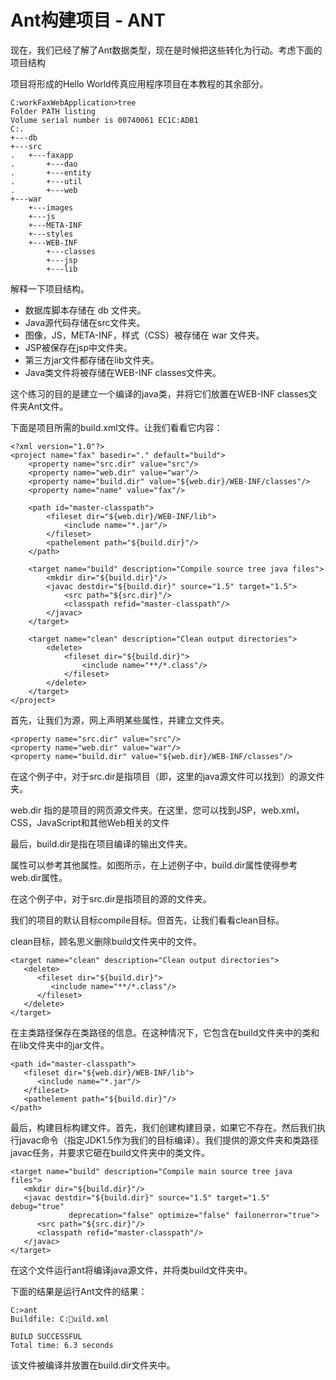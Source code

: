 # Ant构建项目 - ANT

现在，我们已经了解了Ant数据类型，现在是时候把这些转化为行动。考虑下面的项目结构

项目将形成的Hello World传真应用程序项目在本教程的其余部分。

```
C:workFaxWebApplication>tree
Folder PATH listing
Volume serial number is 00740061 EC1C:ADB1
C:.
+---db
+---src
.   +---faxapp
.       +---dao
.       +---entity
.       +---util
.       +---web
+---war
    +---images
    +---js
    +---META-INF
    +---styles
    +---WEB-INF
        +---classes
        +---jsp
        +---lib
```

解释一下项目结构。

*   数据库脚本存储在 db 文件夹。
*   Java源代码存储在src文件夹。
*   图像，JS，META-INF，样式（CSS）被存储在 war 文件夹。
*   JSP被保存在jsp中文件夹。
*   第三方jar文件都存储在lib文件夹。
*   Java类文件将被存储在WEB-INF classes文件夹。

这个练习的目的是建立一个编译的java类，并将它们放置在WEB-INF classes文件夹Ant文件。

下面是项目所需的build.xml文件。让我们看看它内容：

```
<?xml version="1.0"?>
<project name="fax" basedir="." default="build">
    <property name="src.dir" value="src"/>
    <property name="web.dir" value="war"/>
    <property name="build.dir" value="${web.dir}/WEB-INF/classes"/>
    <property name="name" value="fax"/>

    <path id="master-classpath">
        <fileset dir="${web.dir}/WEB-INF/lib">
            <include name="*.jar"/>
        </fileset>
        <pathelement path="${build.dir}"/>
    </path>

    <target name="build" description="Compile source tree java files">
        <mkdir dir="${build.dir}"/>
        <javac destdir="${build.dir}" source="1.5" target="1.5">
            <src path="${src.dir}"/>
            <classpath refid="master-classpath"/>
        </javac>
    </target>

    <target name="clean" description="Clean output directories">
        <delete>
            <fileset dir="${build.dir}">
                <include name="**/*.class"/>
            </fileset>
        </delete>
    </target>
</project>
```

首先，让我们为源，网上声明某些属性，并建立文件夹。

```
<property name="src.dir" value="src"/>
<property name="web.dir" value="war"/>
<property name="build.dir" value="${web.dir}/WEB-INF/classes"/>
```

在这个例子中，对于src.dir是指项目（即，这里的java源文件可以找到）的源文件夹。

web.dir 指的是项目的网页源文件夹。在这里，您可以找到JSP，web.xml，CSS，JavaScript和其他Web相关的文件

最后，build.dir是指在项目编译的输出文件夹。

属性可以参考其他属性。如图所示，在上述例子中，build.dir属性使得参考web.dir属性。

在这个例子中，对于src.dir是指项目的源的文件夹。

我们的项目的默认目标compile目标。但首先，让我们看看clean目标。

clean目标，顾名思义删除build文件夹中的文件。

```
<target name="clean" description="Clean output directories">
   <delete>
      <fileset dir="${build.dir}">
         <include name="**/*.class"/>
      </fileset>
   </delete>
</target>
```

在主类路径保存在类路径的信息。在这种情况下，它包含在build文件夹中的类和在lib文件夹中的jar文件。

```
<path id="master-classpath">
   <fileset dir="${web.dir}/WEB-INF/lib">
      <include name="*.jar"/>
   </fileset>
   <pathelement path="${build.dir}"/>
</path>
```

最后，构建目标构建文件。首先，我们创建构建目录，如果它不存在。然后我们执行javac命令（指定JDK1.5作为我们的目标编译）。我们提供的源文件夹和类路径javac任务，并要求它砸在build文件夹中的类文件。

```
<target name="build" description="Compile main source tree java files">
   <mkdir dir="${build.dir}"/>
   <javac destdir="${build.dir}" source="1.5" target="1.5" debug="true"
             deprecation="false" optimize="false" failonerror="true">
      <src path="${src.dir}"/>
      <classpath refid="master-classpath"/>
   </javac>
</target>
```

在这个文件运行ant将编译java源文件，并将类build文件夹中。

下面的结果是运行Ant文件的结果：

```
C:>ant
Buildfile: C:uild.xml

BUILD SUCCESSFUL
Total time: 6.3 seconds
```

该文件被编译并放置在build.dir文件夹中。

